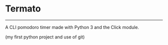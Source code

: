 # Termato
---
A CLI pomodoro timer made with Python 3 and the Click module.

(my first python project and use of git)
